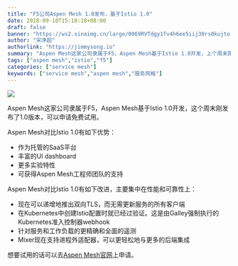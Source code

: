 ```yaml
---
title: "F5公司Aspen Mesh 1.0发布，基于Istio 1.0"
date: 2018-09-10T15:18:18+08:00
draft: false
banner: "https://ws2.sinaimg.cn/large/0069RVTdgy1fv4h6ee5iij30rs0kujto.jpg"
author: "宋净超"
authorlink: "https://jimmysong.io"
summary: "Aspen Mesh这家公司隶属于F5，Aspen Mesh基于Istio 1.0开发，上个周末刚发布了1.0版本，可以申请免费试用。"
tags: ["aspen mesh","istio","f5"]
categories: ["service mesh"]
keywords: ["service mesh","aspen mesh","服务网格"]
---
```


![](https://ws4.sinaimg.cn/large/0069RVTdgy1fv4a5pt7z6j30ki0fuab3.jpg)

Aspen Mesh这家公司隶属于F5，Aspen Mesh基于Istio 1.0开发，这个周末刚发布了1.0版本，可以申请免费试用。

Aspen Mesh对比Istio 1.0有如下优势：

- 作为托管的SaaS平台
- 丰富的UI dashboard
- 更多实验特性
- 可获得Aspen Mesh工程师团队的支持

Aspen Mesh对比Istio 1.0有如下改进，主要集中在性能和可靠性上：

- 现在可以递增地推出双向TLS，而无需更新服务的所有客户端
- 在Kubernetes中创建Istio配置时就已经过验证。这是由Galley强制执行的Kubernetes准入控制器webhook
- 针对服务和工作负载的更精确和全面的遥测
- Mixer现在支持进程外适配器，可以更轻松地与更多的后端集成

想要试用的话可以去[Aspen Mesh官网](https://aspenmesh.io)上申请。